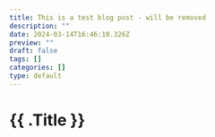 ```yaml
---
title: This is a test blog post - will be removed
description: ""
date: 2024-03-14T16:46:10.326Z
preview: ""
draft: false
tags: []
categories: []
type: default
---
```


<h1>{{ .Title }}</h1>